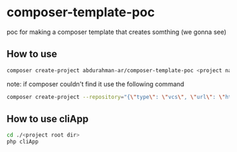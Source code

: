 # composer-template-poc
poc for making a composer template that creates somthing (we gonna see)

## How to use
```bash
composer create-project abdurahman-ar/composer-template-poc <project name>
```
note: if composer couldn't find it use the following command
```bash
composer create-project --repository="{\"type\": \"vcs\", \"url\": \"https://github.com/author/repo-name.git\"}" --stability=dev abdurahman-ar/composer-template-poc <project name>
```


## How to use cliApp
```bash
cd ./<project root dir>
php cliApp
```
